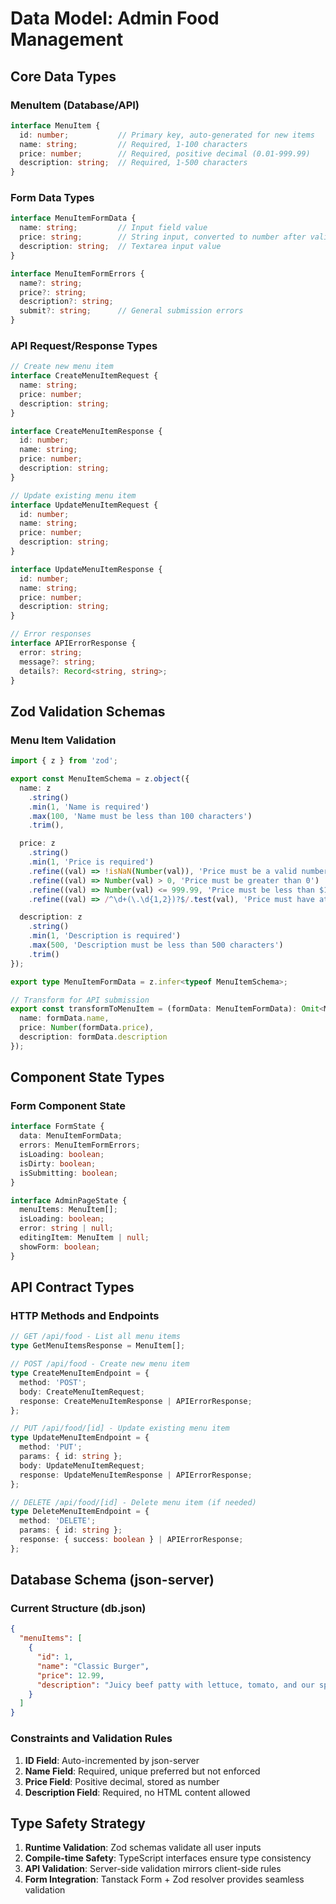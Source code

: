 # Data Model: Admin Food Management

## Core Data Types

### MenuItem (Database/API)
```typescript
interface MenuItem {
  id: number;           // Primary key, auto-generated for new items
  name: string;         // Required, 1-100 characters
  price: number;        // Required, positive decimal (0.01-999.99)
  description: string;  // Required, 1-500 characters
}
```

### Form Data Types
```typescript
interface MenuItemFormData {
  name: string;         // Input field value
  price: string;        // String input, converted to number after validation
  description: string;  // Textarea input value
}

interface MenuItemFormErrors {
  name?: string;
  price?: string;
  description?: string;
  submit?: string;      // General submission errors
}
```

### API Request/Response Types
```typescript
// Create new menu item
interface CreateMenuItemRequest {
  name: string;
  price: number;
  description: string;
}

interface CreateMenuItemResponse {
  id: number;
  name: string;
  price: number;
  description: string;
}

// Update existing menu item
interface UpdateMenuItemRequest {
  id: number;
  name: string;
  price: number;
  description: string;
}

interface UpdateMenuItemResponse {
  id: number;
  name: string;
  price: number;
  description: string;
}

// Error responses
interface APIErrorResponse {
  error: string;
  message?: string;
  details?: Record<string, string>;
}
```

## Zod Validation Schemas

### Menu Item Validation
```typescript
import { z } from 'zod';

export const MenuItemSchema = z.object({
  name: z
    .string()
    .min(1, 'Name is required')
    .max(100, 'Name must be less than 100 characters')
    .trim(),

  price: z
    .string()
    .min(1, 'Price is required')
    .refine((val) => !isNaN(Number(val)), 'Price must be a valid number')
    .refine((val) => Number(val) > 0, 'Price must be greater than 0')
    .refine((val) => Number(val) <= 999.99, 'Price must be less than $1000')
    .refine((val) => /^\d+(\.\d{1,2})?$/.test(val), 'Price must have at most 2 decimal places'),

  description: z
    .string()
    .min(1, 'Description is required')
    .max(500, 'Description must be less than 500 characters')
    .trim()
});

export type MenuItemFormData = z.infer<typeof MenuItemSchema>;

// Transform for API submission
export const transformToMenuItem = (formData: MenuItemFormData): Omit<MenuItem, 'id'> => ({
  name: formData.name,
  price: Number(formData.price),
  description: formData.description
});
```

## Component State Types

### Form Component State
```typescript
interface FormState {
  data: MenuItemFormData;
  errors: MenuItemFormErrors;
  isLoading: boolean;
  isDirty: boolean;
  isSubmitting: boolean;
}

interface AdminPageState {
  menuItems: MenuItem[];
  isLoading: boolean;
  error: string | null;
  editingItem: MenuItem | null;
  showForm: boolean;
}
```

## API Contract Types

### HTTP Methods and Endpoints
```typescript
// GET /api/food - List all menu items
type GetMenuItemsResponse = MenuItem[];

// POST /api/food - Create new menu item
type CreateMenuItemEndpoint = {
  method: 'POST';
  body: CreateMenuItemRequest;
  response: CreateMenuItemResponse | APIErrorResponse;
};

// PUT /api/food/[id] - Update existing menu item
type UpdateMenuItemEndpoint = {
  method: 'PUT';
  params: { id: string };
  body: UpdateMenuItemRequest;
  response: UpdateMenuItemResponse | APIErrorResponse;
};

// DELETE /api/food/[id] - Delete menu item (if needed)
type DeleteMenuItemEndpoint = {
  method: 'DELETE';
  params: { id: string };
  response: { success: boolean } | APIErrorResponse;
};
```

## Database Schema (json-server)

### Current Structure (db.json)
```json
{
  "menuItems": [
    {
      "id": 1,
      "name": "Classic Burger",
      "price": 12.99,
      "description": "Juicy beef patty with lettuce, tomato, and our special sauce"
    }
  ]
}
```

### Constraints and Validation Rules
1. **ID Field**: Auto-incremented by json-server
2. **Name Field**: Required, unique preferred but not enforced
3. **Price Field**: Positive decimal, stored as number
4. **Description Field**: Required, no HTML content allowed

## Type Safety Strategy
1. **Runtime Validation**: Zod schemas validate all user inputs
2. **Compile-time Safety**: TypeScript interfaces ensure type consistency
3. **API Validation**: Server-side validation mirrors client-side rules
4. **Form Integration**: Tanstack Form + Zod resolver provides seamless validation